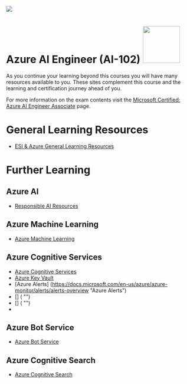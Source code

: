 [![](https://github.com/georgiakalyva/learningresources/raw/main/assets/ESI.png)](https://github.com/georgiakalyva/learningresources/raw/main/assets/ESI.png)

# Azure AI Engineer (AI-102) <img src="https://github.com/georgiakalyva/learningresources/raw/main/assets/ai-102.png" width="100">

As you continue your learning beyond this courses you will have many resources available to you. These sites complement this course and the learning and certification journey ahead of you.

For more information on the exam contents visit the [Microsoft Certified: Azure AI Engineer Associate](https://docs.microsoft.com/en-us/learn/certifications/azure-ai-engineer/ "Microsoft Certified: Azure AI Engineer Associate") page.

# General Learning Resources

- [ESI & Azure General Learning Resources](https://georgiakalyva.github.io/Learning-Resources/ "ESI & Azure General Learning Resources")

# Further Learning

## Azure AI

- [Responsible AI Resources](https://www.microsoft.com/ai/responsible-ai "Responsible AI Resources")

## Azure Machine Learning

- [Azure Machine Learning](https://docs.microsoft.com/en-us/azure/machine-learning/ "Azure Machine Learning")

## Azure Cognitive Services

- [Azure Cognitive Services](https://docs.microsoft.com/en-us/azure/cognitive-services/ "Azure Cognitive Services")
- [Azure Key Vault](https://docs.microsoft.com/en-us/azure/key-vault/general/basic-concepts "Azure Key Vault")
- [Azure Alerts] (https://docs.microsoft.com/en-us/azure/azure-monitor/alerts/alerts-overview "Azure Alerts")
- [] ( "")
- [] ( "")
- 

## Azure Bot Service
- [Azure Bot Service](https://docs.microsoft.com/en-us/azure/bot-service/?view=azure-bot-service-4.0 "Azure Bot Service")

## Azure Cognitive Search

- [Azure Cognitive Search](https://docs.microsoft.com/en-us/azure/search/ "Azure Cognitive Search")

